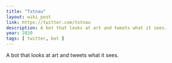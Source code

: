 ```yaml
---
title: "Txtnau"
layout: wiki_post
link: https://twitter.com/txtnau
description: A bot that looks at art and tweets what it sees.
year: 2020
tags: [ twitter, bot ]
---
```

A bot that looks at art and tweets what it sees.

